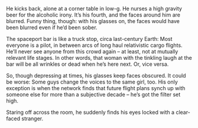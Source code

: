 <div>
  <p>
    He kicks back, alone at a corner table in low-g. He nurses a high gravity beer for the alcoholic irony. It’s his fourth, and the faces around him are blurred. Funny thing, though: with his glasses on, the faces would have been blurred even if he’d been sober.
  </p>
  
  <p>
    <!--more-->
  </p>
  
  <p>
    The spaceport bar is like a truck stop, circa last-century Earth: Most everyone is a pilot, in between arcs of long haul relativistic cargo flights. He’ll never see anyone from this crowd again – at least, not at mutually relevant life stages. In other words, that woman with the tinkling laugh at the bar will be all wrinkles or dead when he’s here next. Or, vice versa.
  </p>
  
  <p>
    So, though depressing at times, his glasses keep faces obscured. It could be worse: Some guys change the voices to the same girl, too. His only exception is when the network finds that future flight plans synch up with someone else for more than a subjective decade – he’s got the filter set high.
  </p>
  
  <p>
    Staring off across the room, he suddenly finds his eyes locked with a clear-faced stranger.
  </p>
</div>